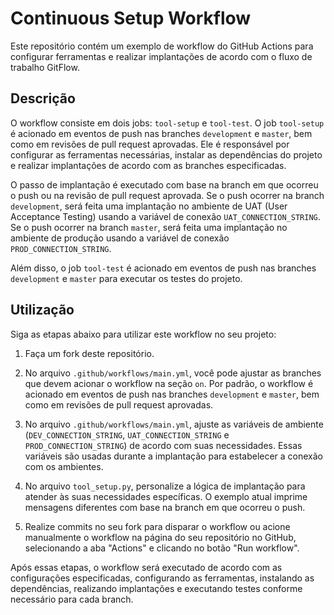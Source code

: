 # Continuous Setup Workflow

Este repositório contém um exemplo de workflow do GitHub Actions para configurar ferramentas e realizar implantações de acordo com o fluxo de trabalho GitFlow.

## Descrição

O workflow consiste em dois jobs: `tool-setup` e `tool-test`. O job `tool-setup` é acionado em eventos de push nas branches `development` e `master`, bem como em revisões de pull request aprovadas. Ele é responsável por configurar as ferramentas necessárias, instalar as dependências do projeto e realizar implantações de acordo com as branches especificadas.

O passo de implantação é executado com base na branch em que ocorreu o push ou na revisão de pull request aprovada. Se o push ocorrer na branch `development`, será feita uma implantação no ambiente de UAT (User Acceptance Testing) usando a variável de conexão `UAT_CONNECTION_STRING`. Se o push ocorrer na branch `master`, será feita uma implantação no ambiente de produção usando a variável de conexão `PROD_CONNECTION_STRING`.

Além disso, o job `tool-test` é acionado em eventos de push nas branches `development` e `master` para executar os testes do projeto.

## Utilização

Siga as etapas abaixo para utilizar este workflow no seu projeto:

1. Faça um fork deste repositório.

2. No arquivo `.github/workflows/main.yml`, você pode ajustar as branches que devem acionar o workflow na seção `on`. Por padrão, o workflow é acionado em eventos de push nas branches `development` e `master`, bem como em revisões de pull request aprovadas.

3. No arquivo `.github/workflows/main.yml`, ajuste as variáveis de ambiente (`DEV_CONNECTION_STRING`, `UAT_CONNECTION_STRING` e `PROD_CONNECTION_STRING`) de acordo com suas necessidades. Essas variáveis são usadas durante a implantação para estabelecer a conexão com os ambientes.

4. No arquivo `tool_setup.py`, personalize a lógica de implantação para atender às suas necessidades específicas. O exemplo atual imprime mensagens diferentes com base na branch em que ocorreu o push.

5. Realize commits no seu fork para disparar o workflow ou acione manualmente o workflow na página do seu repositório no GitHub, selecionando a aba "Actions" e clicando no botão "Run workflow".

Após essas etapas, o workflow será executado de acordo com as configurações especificadas, configurando as ferramentas, instalando as dependências, realizando implantações e executando testes conforme necessário para cada branch.
